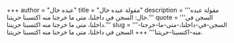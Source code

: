 +++
author = "عبده خال"
title = "مقولة عبده خال"
description = '''مقولة عبده خال: السجن في داخلنا، متى ما خرجنا منه اكتسبنا حريتنا.'''
quote = '''السجن في داخلنا، متى ما خرجنا منه اكتسبنا حريتنا.'''
slug = '''السجن-في-داخلنا،-متى-ما-خرجنا-منه-اكتسبنا-حريتنا'''
+++
السجن في داخلنا، متى ما خرجنا منه اكتسبنا حريتنا.

